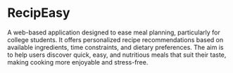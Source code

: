 # RecipEasy
A web-based application designed to ease meal planning, particularly for college students. It offers personalized recipe recommendations based on available ingredients, time constraints, and dietary preferences. The aim is to help users discover quick, easy, and nutritious meals that suit their taste, making cooking more enjoyable and stress-free.
